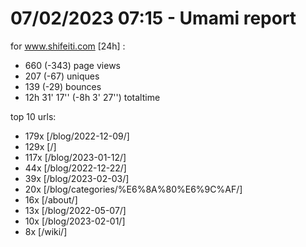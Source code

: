 # 07/02/2023 07:15 - Umami report
for www.shifeiti.com [24h] :

 - 660 (-343) page views
 - 207 (-67) uniques
 - 139 (-29) bounces
 - 12h 31' 17'' (-8h 3' 27'') totaltime


top 10 urls:
 - 179x [/blog/2022-12-09/]
 - 129x [/]
 - 117x [/blog/2023-01-12/]
 - 44x [/blog/2022-12-22/]
 - 39x [/blog/2023-02-03/]
 - 20x [/blog/categories/%E6%8A%80%E6%9C%AF/]
 - 16x [/about/]
 - 13x [/blog/2022-05-07/]
 - 10x [/blog/2023-02-01/]
 - 8x [/wiki/]


